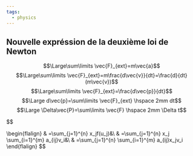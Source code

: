 ```yaml
---
tags:
  - physics
---
```


## Nouvelle expréssion de la deuxième loi de Newton
$$\Large\sum\limits \vec{F}_{ext}=m\vec{a}$$ $$\Large\sum\limits \vec{F}_{ext}=m\frac{d\vec{v}}{dt}=\frac{d}{dt}(m\vec{v})$$ $$\Large\sum\limits \vec{F}_{ext}=\frac{d\vec{p}}{dt}$$ $$\Large d\vec{p}=\sum\limits \vec{F}_{ext} \hspace 2mm dt$$ $$\Large \Delta\vec{P}=\sum\limits \vec{F} \hspace 2mm \Delta t$$


$$


\begin{flalign}
& =\sum_{j=1}^{n} x_jf(u_j)&\\
     & =\sum_{j=1}^{n} x_j \sum_{i=1}^{m} a_{ij}v_i&\\
     & =\sum_{j=1}^{n} \sum_{i=1}^{m} a_{ij}x_jv_i
\end{flalign}
$$